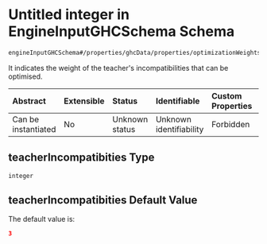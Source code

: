 # Untitled integer in EngineInputGHCSchema Schema

```txt
engineInputGHCSchema#/properties/ghcData/properties/optimizationWeights/properties/teachers/properties/teacherIncompatibities
```

It indicates the weight of the teacher's incompatibilities that can be optimised.

| Abstract            | Extensible | Status         | Identifiable            | Custom Properties | Additional Properties | Access Restrictions | Defined In                                                        |
| :------------------ | :--------- | :------------- | :---------------------- | :---------------- | :-------------------- | :------------------ | :---------------------------------------------------------------- |
| Can be instantiated | No         | Unknown status | Unknown identifiability | Forbidden         | Allowed               | none                | [ghc.schema.json*](../out/ghc.schema.json "open original schema") |

## teacherIncompatibities Type

`integer`

## teacherIncompatibities Default Value

The default value is:

```json
3
```
